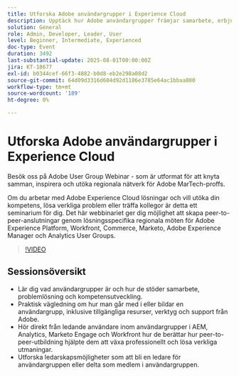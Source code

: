 ```yaml
---
title: Utforska Adobe användargrupper i Experience Cloud
description: Upptäck hur Adobe användargrupper främjar samarbete, erbjuder problemlösning som leds av kollegor och ger goda möjligheter att leda arbetet i AEM, Analytics, Marketo Engage och Workfront.
solution: General
role: Admin, Developer, Leader, User
level: Beginner, Intermediate, Experienced
doc-type: Event
duration: 3492
last-substantial-update: 2025-08-01T00:00:00Z
jira: KT-18677
exl-id: b0344cef-66f3-4882-b0d8-eb2e298a08d2
source-git-commit: 64d09d3316d604d92d1186e3785e64ac1bbaa800
workflow-type: tm+mt
source-wordcount: '189'
ht-degree: 0%

---
```


# Utforska Adobe användargrupper i Experience Cloud

Besök oss på Adobe User Group Webinar - som är utformat för att knyta samman, inspirera och utöka regionala nätverk för Adobe MarTech-proffs.

Om du arbetar med Adobe Experience Cloud lösningar och vill utöka din kompetens, lösa verkliga problem eller träffa kollegor är detta ett seminarium för dig. Det här webbinariet ger dig möjlighet att skapa peer-to-peer-anslutningar genom lösningsspecifika regionala möten för Adobe Experience Platform, Workfront, Commerce, Marketo, Adobe Experience Manager och Analytics User Groups.

>[!VIDEO](https://video.tv.adobe.com/v/3470396/?learn=on&enablevpops)

## Sessionsöversikt

* Lär dig vad användargrupper är och hur de stöder samarbete, problemlösning och kompetensutveckling.
* Praktisk vägledning om hur man går med i eller bildar en användargrupp, inklusive tillgängliga resurser, verktyg och support från Adobe.
* Hör direkt från ledande användare inom användargrupper i AEM, Analytics, Marketo Engage och Workfront hur de berättar hur peer-to-peer-utbildning hjälpte dem att växa professionellt och lösa verkliga utmaningar.
* Utforska ledarskapsmöjligheter som att bli en ledare för användargruppen eller delta som medlem i användargruppen.
